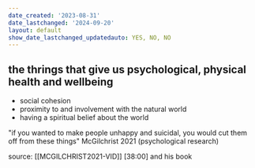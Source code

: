 ```yaml
---
date_created: '2023-08-31'
date_lastchanged: '2024-09-20'
layout: default
show_date_lastchanged_updatedauto: YES, NO, NO
---
```


## the thrings that give us psychological, physical health and wellbeing
- social cohesion
- proximity to and involvement with the natural world
- having a spiritual belief about the world 

"if you wanted to make people unhappy and suicidal, you would cut them off from these things" McGilchrist 2021  (psychological research)

source: [[MCGILCHRIST2021-VID]] [38:00] and his book

